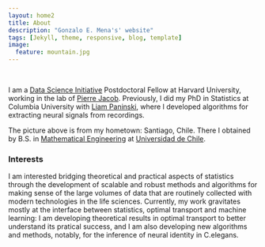 ```yaml
---
layout: home2
title: About
description: "Gonzalo E. Mena's' website"
tags: [Jekyll, theme, responsive, blog, template]
image:
  feature: mountain.jpg
---
```

<br>

I am a [Data Science Initiative](https://datascience.harvard.edu/) Postdoctoral Fellow at Harvard University, working in the lab of [Pierre Jacob](https://sites.google.com/site/pierrejacob/?pli=1&authuser=1). Previously, I did my PhD in Statistics at Columbia University with [Liam Paninski](http://www.stat.columbia.edu/~liam/), where I developed algorithms for extracting neural signals from recordings.

The picture above is from my hometown: Santiago, Chile. There I obtained by B.S. in [Mathematical Engineering](http://www.dim.uchile.cl/) at [Universidad de Chile](http://www.uchile.cl).


### Interests

I am interested bridging theoretical and practical aspects of statistics through the development of scalable and robust methods and algorithms for making sense of the large volumes of data that are routinely collected with modern technologies in the life sciences. Currently, my work gravitates mostly at the interface between statistics, optimal transport and machine learning: I am developing theoretical results in optimal transport to better understand its pratical success, and I am also developing new algorithms and methods, notably, for the inference of neural identity in C.elegans.


